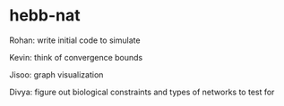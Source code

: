 # hebb-nat

Rohan: write initial code to simulate

Kevin: think of convergence bounds 

Jisoo: graph visualization 

Divya: figure out biological constraints and types of networks to test for
